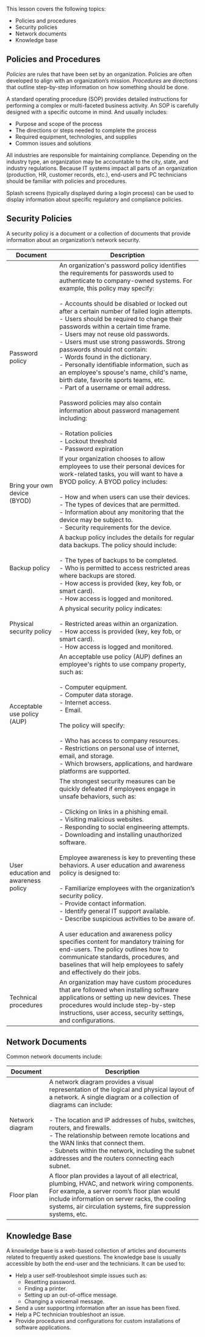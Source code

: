 This lesson covers the following topics:

- Policies and procedures
- Security policies
- Network documents
- Knowledge base

## Policies and Procedures

_Policies_ are rules that have been set by an organization. Policies are often developed to align with an organization’s mission. _Procedures_ are directions that outline step-by-step information on how something should be done.

A standard operating procedure (SOP) provides detailed instructions for performing a complex or multi-faceted business activity. An SOP is carefully designed with a specific outcome in mind. And usually includes:

- Purpose and scope of the process
- The directions or steps needed to complete the process
- Required equipment, technologies, and supplies
- Common issues and solutions

All industries are responsible for maintaining compliance. Depending on the industry type, an organization may be accountable to the city, state, and industry regulations. Because IT systems impact all parts of an organization (production, HR, customer records, etc.), end-users and PC technicians should be familiar with policies and procedures.

Splash screens (typically displayed during a login process) can be used to display information about specific regulatory and compliance policies.

## Security Policies

A security policy is a document or a collection of documents that provide information about an organization’s network security.

|Document|Description|
|---|---|
|Password policy|An organization's password policy identifies the requirements for passwords used to authenticate to company-owned systems. For example, this policy may specify:<br><br>- Accounts should be disabled or locked out after a certain number of failed login attempts.<br>- Users should be required to change their passwords within a certain time frame.<br>- Users may not reuse old passwords.<br>- Users must use strong passwords. Strong passwords should not contain:<br>    - Words found in the dictionary.<br>    - Personally identifiable information, such as an employee's spouse's name, child's name, birth date, favorite sports teams, etc.<br>    - Part of a username or email address.<br><br>Password policies may also contain information about password management including:<br><br>- Rotation policies<br>- Lockout threshold<br>- Password expiration|
|Bring your own device  <br>(BYOD)|If your organization chooses to allow employees to use their personal devices for work-related tasks, you will want to have a BYOD policy. A BYOD policy includes:<br><br>- How and when users can use their devices.<br>- The types of devices that are permitted.<br>- Information about any monitoring that the device may be subject to.<br>- Security requirements for the device.|
|Backup policy|A backup policy includes the details for regular data backups. The policy should include:<br><br>- The types of backups to be completed.<br>- Who is permitted to access restricted areas where backups are stored.<br>- How access is provided (key, key fob, or smart card).<br>- How access is logged and monitored.|
|Physical security policy|A physical security policy indicates:<br><br>- Restricted areas within an organization.<br>- How access is provided (key, key fob, or smart card).<br>- How access is logged and monitored.|
|Acceptable use policy  <br>(AUP)|An acceptable use policy (AUP) defines an employee's rights to use company property, such as:<br><br>- Computer equipment.<br>- Computer data storage.<br>- Internet access.<br>- Email.<br><br>The policy will specify:<br><br>- Who has access to company resources.<br>- Restrictions on personal use of internet, email, and storage.<br>- Which browsers, applications, and hardware platforms are supported.|
|User education and awareness policy|The strongest security measures can be quickly defeated if employees engage in unsafe behaviors, such as:<br><br>- Clicking on links in a phishing email.<br>- Visiting malicious websites.<br>- Responding to social engineering attempts.<br>- Downloading and installing unauthorized software.<br><br>Employee awareness is key to preventing these behaviors. A user education and awareness policy is designed to:<br><br>- Familiarize employees with the organization’s security policy.<br>- Provide contact information.<br>- Identify general IT support available.<br>- Describe suspicious activities to be aware of.<br><br>A user education and awareness policy specifies content for mandatory training for end-users. The policy outlines how to communicate standards, procedures, and baselines that will help employees to safely and effectively do their jobs.|
|Technical procedures|An organization may have custom procedures that are followed when installing software applications or setting up new devices. These procedures would include step-by-step instructions, user access, security settings, and configurations.|

## Network Documents

Common network documents include:

|Document|Description|
|---|---|
|Network diagram|A network diagram provides a visual representation of the logical and physical layout of a network. A single diagram or a collection of diagrams can include:<br><br>- The location and IP addresses of hubs, switches, routers, and firewalls.<br>- The relationship between remote locations and the WAN links that connect them.<br>- Subnets within the network, including the subnet addresses and the routers connecting each subnet.|
|Floor plan|A floor plan provides a layout of all electrical, plumbing, HVAC, and network wiring components. For example, a server room’s floor plan would include information on server racks, the cooling systems, air circulation systems, fire suppression systems, etc.|

## Knowledge Base

A knowledge base is a web-based collection of articles and documents related to frequently asked questions. The knowledge base is usually accessible by both the end-user and the technicians. It can be used to:

- Help a user self-troubleshoot simple issues such as:
    - Resetting password.
    - Finding a printer.
    - Setting up an out-of-office message.
    - Changing a voicemail message.
- Send a user supporting information after an issue has been fixed.
- Help a PC technician troubleshoot an issue.
- Provide procedures and configurations for custom installations of software applications.